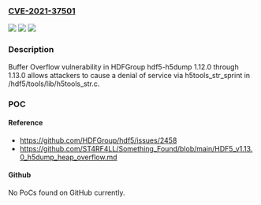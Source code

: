 ### [CVE-2021-37501](https://cve.mitre.org/cgi-bin/cvename.cgi?name=CVE-2021-37501)
![](https://img.shields.io/static/v1?label=Product&message=n%2Fa&color=blue)
![](https://img.shields.io/static/v1?label=Version&message=n%2Fa&color=blue)
![](https://img.shields.io/static/v1?label=Vulnerability&message=n%2Fa&color=brighgreen)

### Description

Buffer Overflow vulnerability in HDFGroup hdf5-h5dump 1.12.0 through 1.13.0 allows attackers to cause a denial of service via h5tools_str_sprint in /hdf5/tools/lib/h5tools_str.c.

### POC

#### Reference
- https://github.com/HDFGroup/hdf5/issues/2458
- https://github.com/ST4RF4LL/Something_Found/blob/main/HDF5_v1.13.0_h5dump_heap_overflow.md

#### Github
No PoCs found on GitHub currently.

